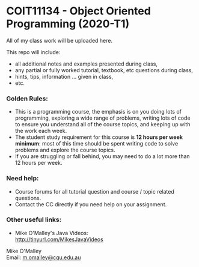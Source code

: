 # COIT11134 - Object Oriented Programming (2020-T1)

All of my class work will be uploaded here.

This repo will include:
* all additional notes and examples presented during class,
* any partial or fully worked tutorial, textbook, etc questions during class,
* hints, tips, information ... given in class,
* etc.

### Golden Rules:
* This is a programming course, the emphasis is on you doing lots of programming, exploring a wide range of problems, writing lots of code to ensure you understand all of the course topics, and keeping up with the work each week.
* The student study requirement for this course is **12 hours per week minimum**: most of this time should be spent writing code to solve problems and explore the course topics.
* If you are struggling or fall behind, you may need to do a lot more than 12 hours per week.

### Need help:
* Course forums for all tutorial question and course / topic related questions.
* Contact the CC directly if you need help on your assignment.

### Other useful links:
* Mike O'Malley's Java Videos:
<br>http://tinyurl.com/MikesJavaVideos

Mike O'Malley
<br>Email: m.omalley@cqu.edu.au

